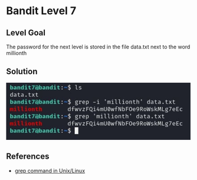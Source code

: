 # Bandit Level 7

## Level Goal

The password for the next level is stored in the file data.txt next to the word millionth

## Solution

<img src="bandit7.jpg" width="500" />

## References

- [grep command in Unix/Linux](https://www.geeksforgeeks.org/grep-command-in-unixlinux/)